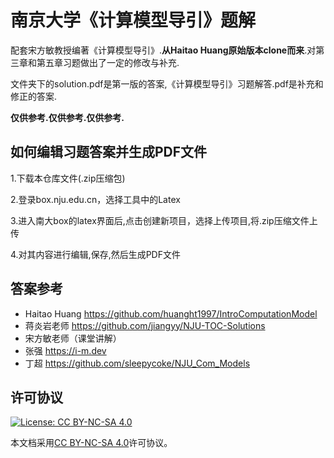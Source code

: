 # 南京大学《计算模型导引》题解

配套宋方敏教授编著《计算模型导引》.$\textbf{从Haitao Huang原始版本clone而来}$.对第三章和第五章习题做出了一定的修改与补充.

文件夹下的solution.pdf是第一版的答案,《计算模型导引》习题解答.pdf是补充和修正的答案.

**仅供参考.仅供参考.仅供参考.**

## 如何编辑习题答案并生成PDF文件

1.下载本仓库文件(.zip压缩包)

2.登录box.nju.edu.cn，选择工具中的Latex

3.进入南大box的latex界面后,点击<kbd>创建新项目</kbd>，选择<kbd>上传项目</kbd>,将.zip压缩文件上传

4.对其内容进行编辑,保存,然后生成PDF文件

## 答案参考

* Haitao Huang https://github.com/huanght1997/IntroComputationModel
* 蒋炎岩老师 https://github.com/jiangyy/NJU-TOC-Solutions
* 宋方敏老师（课堂讲解）
* 张强 https://i-m.dev
* 丁超 https://github.com/sleepycoke/NJU_Com_Models


## 许可协议
[![License: CC BY-NC-SA 4.0](https://mirrors.creativecommons.org/presskit/buttons/88x31/svg/by-nc-sa.svg)](https://creativecommons.org/licenses/by-nc-sa/4.0/)

本文档采用[CC BY-NC-SA 4.0](https://creativecommons.org/licenses/by-nc-sa/4.0/)许可协议。

